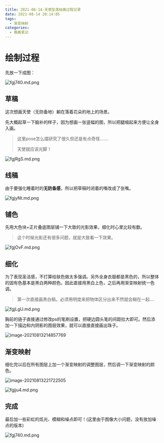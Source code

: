 ```yaml
---
title: 2021-08-14-天使坠落绘画过程记录
date: 2021-08-14 20:14:05
tags:
  - 渐变映射
categories:
  - 画画笔记
---
```


# 绘制过程

先放一下成图：

![fgj740.md.png](https://z3.ax1x.com/2021/08/15/fgj740.md.png)

## 草稿

这次想画天使（无防备地）躺在落着花朵的地上的场景。

先大概起草一下脑补的样子，因为想画一张竖幅的图，所以把腿缩起来方便让全身入画。

<!-- more -->

>  这里pose怎么摆研究了很久但还是有点奇怪.......
>
>  天使就应该光脚！

![fgjRgS.md.png](https://z3.ax1x.com/2021/08/15/fgjRgS.md.png)

## 线稿

由于要强化睡着时的**无防备感**，所以把草稿时闭着的嘴改成了张嘴。

![fgjyNt.md.png](https://z3.ax1x.com/2021/08/15/fgjyNt.md.png)

## 铺色

先用大色块+正片叠底图层铺一下大致的光影效果，细化时心里比较有数。

> 这个时候光影还有很多问题，就是大致看一下效果。

![fgjOvF.md.png](https://z3.ax1x.com/2021/08/15/fgjOvF.md.png)

## 细化

为了表现圣洁感，不打算给肤色做太多强调。另外全身衣服都是黑色的，所以整体的固有色基本是黑白两种颜色。因此直接用黑白上色，之后再用渐变映射统一色调。

>  第一次直接画黑白稿，必须用明度来把物体区分出来不然就会糊在一起....

![fgjLgU.md.png](https://z3.ax1x.com/2021/08/15/fgjLgU.md.png)

胸前的链子直接通过修改ps的笔刷设置，把硬边圆头笔的间距拉大即可。然后添加一下描边和内阴影的图层效果，就可以直接直接画出珠子。

![image-20210813214857769](https://github.com/HQiuzi/HQiuzi.github.io/raw/hexo/images/2021-08-14-天使坠落绘画过程记录/image-20210813214857769.png)

## 渐变映射

细化完以后在所有图层上加一个渐变映射的调整图层，然后调一下渐变映射的颜色。

![image-20210813221722505](https://github.com/HQiuzi/HQiuzi.github.io/raw/hexo/images/2021-08-14-天使坠落绘画过程记录/image-20210813221722505.png)



![fgjju4.md.png](https://z3.ax1x.com/2021/08/15/fgjju4.md.png)

## 完成

最后加一些彩虹的炫光、模糊和噪点即可！(这里由于图像大小问题，没有放加噪点的版本)

![fgj740.md.png](https://z3.ax1x.com/2021/08/15/fgj740.md.png)





